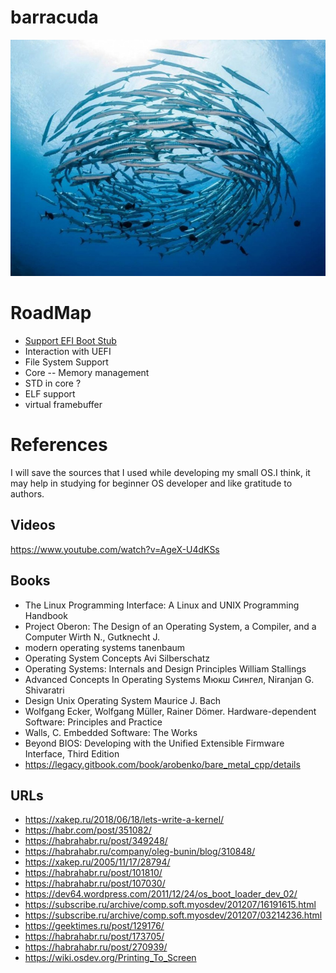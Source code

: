 # barracuda
![alt text](/header.jpg?)
# RoadMap
+ [Support EFI Boot Stub](https://www.kernel.org/doc/Documentation/efi-stub.txt) 
+ Interaction with UEFI
+ File System Support
+ Core -- Memory management
+ STD in core ?
+ ELF support
+ virtual framebuffer
# References
I will save the sources that I used while developing my small OS.I think, it may help in studying for beginner OS developer and like gratitude to authors.
## Videos
https://www.youtube.com/watch?v=AgeX-U4dKSs
## Books 
+ The Linux Programming Interface: A Linux and UNIX Programming Handbook
+ Project Oberon: The Design of an Operating System, a Compiler, and a Computer Wirth N., Gutknecht J. 
+ modern operating systems tanenbaum
+ Operating System Concepts Avi Silberschatz 
+ Operating Systems: Internals and Design Principles William Stallings
+ Advanced Concepts In Operating Systems Мюкш Сингел, Niranjan G. Shivaratri
+ Design Unix Operating System Maurice J. Bach
+ Wolfgang Ecker, Wolfgang Müller, Rainer Dömer. Hardware-dependent Software: Principles and Practice
+ Walls, C. Embedded Software: The Works
+ Beyond BIOS: Developing with the Unified Extensible Firmware Interface, Third Edition
+ https://legacy.gitbook.com/book/arobenko/bare_metal_cpp/details
## URLs 
+ https://xakep.ru/2018/06/18/lets-write-a-kernel/
+ https://habr.com/post/351082/
+ https://habrahabr.ru/post/349248/
+ https://habrahabr.ru/company/oleg-bunin/blog/310848/
+ https://xakep.ru/2005/11/17/28794/
+ https://habrahabr.ru/post/101810/
+ https://habrahabr.ru/post/107030/
+ https://dev64.wordpress.com/2011/12/24/os_boot_loader_dev_02/
+ https://subscribe.ru/archive/comp.soft.myosdev/201207/16191615.html
+ https://subscribe.ru/archive/comp.soft.myosdev/201207/03214236.html
+ https://geektimes.ru/post/129176/
+ https://habrahabr.ru/post/173705/
+ https://habrahabr.ru/post/270939/
+ https://wiki.osdev.org/Printing_To_Screen
